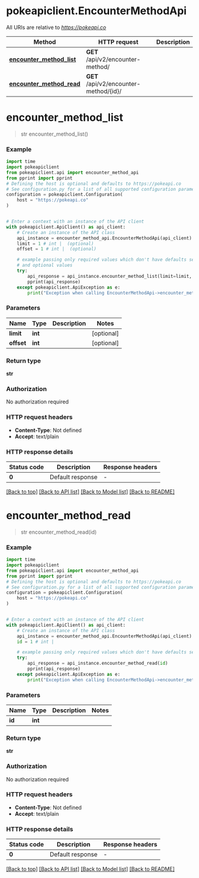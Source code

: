 # pokeapiclient.EncounterMethodApi

All URIs are relative to *https://pokeapi.co*

Method | HTTP request | Description
------------- | ------------- | -------------
[**encounter_method_list**](EncounterMethodApi.md#encounter_method_list) | **GET** /api/v2/encounter-method/ | 
[**encounter_method_read**](EncounterMethodApi.md#encounter_method_read) | **GET** /api/v2/encounter-method/{id}/ | 


# **encounter_method_list**
> str encounter_method_list()



### Example


```python
import time
import pokeapiclient
from pokeapiclient.api import encounter_method_api
from pprint import pprint
# Defining the host is optional and defaults to https://pokeapi.co
# See configuration.py for a list of all supported configuration parameters.
configuration = pokeapiclient.Configuration(
    host = "https://pokeapi.co"
)


# Enter a context with an instance of the API client
with pokeapiclient.ApiClient() as api_client:
    # Create an instance of the API class
    api_instance = encounter_method_api.EncounterMethodApi(api_client)
    limit = 1 # int |  (optional)
    offset = 1 # int |  (optional)

    # example passing only required values which don't have defaults set
    # and optional values
    try:
        api_response = api_instance.encounter_method_list(limit=limit, offset=offset)
        pprint(api_response)
    except pokeapiclient.ApiException as e:
        print("Exception when calling EncounterMethodApi->encounter_method_list: %s\n" % e)
```


### Parameters

Name | Type | Description  | Notes
------------- | ------------- | ------------- | -------------
 **limit** | **int**|  | [optional]
 **offset** | **int**|  | [optional]

### Return type

**str**

### Authorization

No authorization required

### HTTP request headers

 - **Content-Type**: Not defined
 - **Accept**: text/plain


### HTTP response details

| Status code | Description | Response headers |
|-------------|-------------|------------------|
**0** | Default response |  -  |

[[Back to top]](#) [[Back to API list]](../README.md#documentation-for-api-endpoints) [[Back to Model list]](../README.md#documentation-for-models) [[Back to README]](../README.md)

# **encounter_method_read**
> str encounter_method_read(id)



### Example


```python
import time
import pokeapiclient
from pokeapiclient.api import encounter_method_api
from pprint import pprint
# Defining the host is optional and defaults to https://pokeapi.co
# See configuration.py for a list of all supported configuration parameters.
configuration = pokeapiclient.Configuration(
    host = "https://pokeapi.co"
)


# Enter a context with an instance of the API client
with pokeapiclient.ApiClient() as api_client:
    # Create an instance of the API class
    api_instance = encounter_method_api.EncounterMethodApi(api_client)
    id = 1 # int | 

    # example passing only required values which don't have defaults set
    try:
        api_response = api_instance.encounter_method_read(id)
        pprint(api_response)
    except pokeapiclient.ApiException as e:
        print("Exception when calling EncounterMethodApi->encounter_method_read: %s\n" % e)
```


### Parameters

Name | Type | Description  | Notes
------------- | ------------- | ------------- | -------------
 **id** | **int**|  |

### Return type

**str**

### Authorization

No authorization required

### HTTP request headers

 - **Content-Type**: Not defined
 - **Accept**: text/plain


### HTTP response details

| Status code | Description | Response headers |
|-------------|-------------|------------------|
**0** | Default response |  -  |

[[Back to top]](#) [[Back to API list]](../README.md#documentation-for-api-endpoints) [[Back to Model list]](../README.md#documentation-for-models) [[Back to README]](../README.md)

